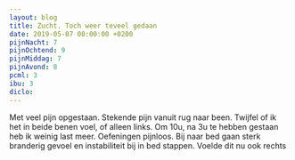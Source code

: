 ```yaml
---
layout: blog
title: Zucht. Toch weer teveel gedaan
date: 2019-05-07 00:00:00 +0200
pijnNacht: 7
pijnOchtend: 9
pijnMiddag: 7
pijnAvond: 8
pcml: 3
ibu: 3
diclo: 
---
```


Met veel pijn opgestaan. Stekende pijn vanuit rug naar been. Twijfel of ik het in beide benen voel, of alleen links. Om 10u, na 3u te hebben gestaan heb ik weinig last meer. Oefeningen pijnloos. Bij naar bed gaan sterk branderig gevoel en instabiliteit bij in bed stappen. Voelde dit nu ook rechts

